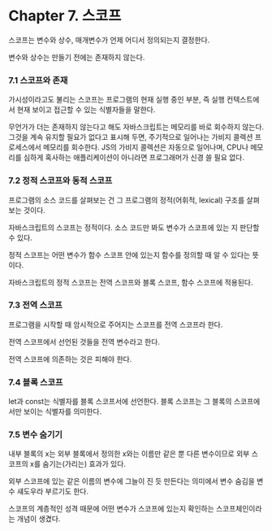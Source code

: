 # Chapter 7. 스코프

스코프는 변수와 상수, 매개변수가 언제 어디서 정의되는지 결정한다.

변수와 상수는 만들기 전에는 존재하지 않는다.

### 7.1 스코프와 존재

가시성이라고도 불리는 스코프는 프로그램의 현재 실행 중인 부분, 즉 실행 컨텍스트에서 현재 보이고 접근할 수 있는 식별자들을 말한다.

무언가가 더는 존재하지 않는다고 해도 자바스크립트는 메모리를 바로 회수하지 않는다.
그것을 계속 유지할 필요가 없다고 표시해 두면, 주기적으로 일어나는 가비지 콜렉션 프로세스에서 메모리를 회수한다.
JS의 가비지 콜렉션은 자동으로 일어나며, CPU나 메모리를 심하게 혹사하는 애플리케이션이 아니라면 프로그래머가 신경 쓸 필요 없다.

### 7.2 정적 스코프와 동적 스코프

프로그램의 소스 코드를 살펴보는 건 그 프로그램의 정적(어휘적, lexical) 구조를 살펴보는 것이다.

자바스크립트의 스코프는 정적이다.
소스 코드만 봐도 변수가 스코프에 있는 지 판단할 수 있다.

정적 스코프는 어떤 변수가 함수 스코프 안에 있는지 함수를 정의할 때 알 수 있다는 뜻이다.

자바스크립트의 정적 스코프는 전역 스코프와 블록 스코프, 함수 스코프에 적용된다.

### 7.3 전역 스코프

프로그램을 시작할 때 암시적으로 주어지는 스코프를 전역 스코프라 한다.

전역 스코프에서 선언된 것들을 전역 변수라고 한다.

전역 스코프에 의존하는 것은 피해야 한다.

### 7.4 블록 스코프

let과 const는 식별자를 블록 스코프서에 선언한다.
블록 스코프는 그 블록의 스코프에서만 보이는 식별자를 의미한다.

### 7.5 변수 숨기기

내부 블록의 x는 외부 블록에서 정의한 x와는 이름만 같은 뿐 다른 변수이므로 외부 스코프의 x를 숨기는(가리는) 효과가 있다.

외부 스코프에 있는 같은 이름의 변수에 그늘이 진 듯 만든다는 의미에서 변수 숨김을 변수 섀도우라 부르기도 한다.

스코프의 계층적인 성격 때문에 어떤 변수가 스코프에 있는지 확인하는 스코프체인이라는 개념이 생겼다.

